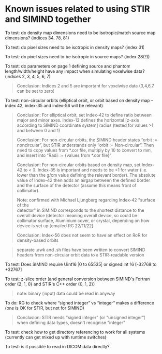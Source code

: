 Known issues related to using STIR and SIMIND together
===============================================

To test: do density map dimensions need to be isotropic/match source map
dimensions? (indices 34, 78, 81)

To test: do pixel sizes need to be isotropic in density maps? (index 31)

To test: do pixel sizes need to be isotropic in source maps? (index
28(?))

To test: do parameters on page 1 defining source and phantom
length/width/height have any impact when simulating voxelwise data?
(indices 2, 3, 4, 5, 6, 7)

> Conclusion: Indices 2 and 5 are important for voxelwise data (3,4,6,7
can be set to zero)

To test: non-circular orbits (elliptical orbit, or orbit based on
density map –index 42, index-35 and index-56 will be relevant)

> Conclusion: For elliptical orbit, set Index-42 to define ratio between
> major and minor axes. Index-12 defines the horizontal \[z-axis
> according to SIMIND coordinate system\] radius (tested for values
> &gt;1 and between 0 and 1)
>
> Conclusion: For non-circular orbits, the SIMIND header states “orbit
> := noncircular”, but STIR understands only “orbit := Non-circular”.
> Then need to copy values from \*.cor file, multiply by 10 to convert
> to mm, and insert into “Radii := {values from \*.cor file}”
>
> Conclusion: For non-circular orbits based on density map, set Index-42
> to &lt; 0. Index-35 is important and needs to be &lt;1 for water (i.e.
> lower than the g/cm value defining the relevant border). The absolute
> value of Index-42 then adds an airgap between the defined border and
> the surface of the detector (assume this means front of collimator).
>
> Note: confirmed with Michael Ljungberg regarding Index-42 "surface of the  
> detector" in SIMIND corresponds to the shortest distance to the overall
> device (detector meaning overall device, so could be collimator surface, 
> Aluminium cover, or crystal, depending on how device is set up \[emailed RG 22/11/22\]
>
> Conclusion: Index-56 does not seem to have an effect on RoR for
> density-based orbits

> separate .awk and .sh files have been written to convert SIMIND headers 
> from non-circular orbit data to a STIR-readable version

To test: Does SIMIND require Uint16 \[0 to 65535\] or signed int 16
\[-32768 to +32767\]

To test: z-slice order (and general conversion between SIMIND's Fortran order 
{2, 1, 0} and STIR's C++ order {0, 1, 2})
> note: binary (input) data could be read in anyway

To do: RG to check where “signed integer” vs “integer” makes a
difference (one is OK for STIR, but not for SIMIND)
> Conclusion: STIR needs "signed integer" (or "unsigned integer") when defining data types, doesn't recognise "integer"

To test: check how to get directory referencing to work for all systems (currently
can get mixed up with runtime switches)

To test: is it possible to read in DICOM data directly?
